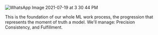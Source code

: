 ![WhatsApp Image 2021-07-19 at 3 30 44 PM](https://user-images.githubusercontent.com/65955079/126347248-3e1e201c-3ed9-43bc-914e-43f87b148a74.jpeg)


This is the foundation of our whole ML work process, the progression that represents the moment of truth a model. We'll manage: Precision Consistency, and Fulfillment.
